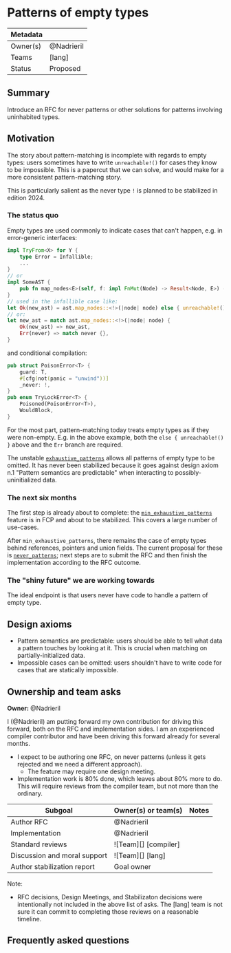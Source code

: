 # Patterns of empty types

| Metadata |            |
| -------- | ---------- |
| Owner(s) | @Nadrieril |
| Teams    | [lang]     |
| Status   | Proposed   |

## Summary

Introduce an RFC for never patterns or other solutions for patterns involving uninhabited types.

## Motivation

The story about pattern-matching is incomplete with regards to empty types: users sometimes have to
write `unreachable!()` for cases they know to be impossible. This is a papercut that we can solve,
and would make for a more consistent pattern-matching story.

This is particularly salient as the never type `!` is planned to be stabilized in edition 2024.

### The status quo

Empty types are used commonly to indicate cases that can't happen, e.g. in error-generic interfaces:
```rust
impl TryFrom<X> for Y {
    type Error = Infallible;
    ...
}
// or
impl SomeAST {
    pub fn map_nodes<E>(self, f: impl FnMut(Node) -> Result<Node, E>) -> Result<Self, E> { ... }
}
// used in the infallible case like:
let Ok(new_ast) = ast.map_nodes::<!>(|node| node) else { unreachable!() };
// or:
let new_ast = match ast.map_nodes::<!>(|node| node) {
    Ok(new_ast) => new_ast,
    Err(never) => match never {},
}
```
and conditional compilation:
```rust
pub struct PoisonError<T> {
    guard: T,
    #[cfg(not(panic = "unwind"))]
    _never: !,
}
pub enum TryLockError<T> {
    Poisoned(PoisonError<T>),
    WouldBlock,
}
```

For the most part, pattern-matching today treats empty types as if they were non-empty. E.g. in the
above example, both the `else { unreachable!() }` above and the `Err` branch are required.

The unstable [`exhaustive_patterns`] allows all patterns of empty type to be omitted. It has never
been stabilized because it goes against design axiom n.1 "Pattern semantics are predictable" when
interacting to possibly-uninitialized data.

### The next six months

The first step is already about to complete: the [`min_exhaustive_patterns`][] feature is in FCP and
about to be stabilized. This covers a large number of use-cases.

After `min_exhaustive_patterns`, there remains the case of empty types behind references, pointers
and union fields. The current proposal for these is [`never_patterns`]; next steps are to submit the
RFC and then finish the implementation according to the RFC outcome.

### The "shiny future" we are working towards

The ideal endpoint is that users never have code to handle a pattern of empty type.

## Design axioms

- Pattern semantics are predictable: users should be able to tell what data a pattern touches by
  looking at it. This is crucial when matching on partially-initialized data.
- Impossible cases can be omitted: users shouldn't have to write code for cases that are statically
  impossible.

## Ownership and team asks

**Owner:** @Nadrieril

I (@Nadrieril) am putting forward my own contribution for driving this forward, both on the RFC and
implementation sides. I am an experienced compiler contributor and have been driving this forward
already for several months.

* I expect to be authoring one RFC, on never patterns (unless it gets rejected and we need
  a different approach).
    * The feature may require one design meeting.
* Implementation work is 80% done, which leaves about 80% more to do. This will require reviews from
  the compiler team, but not more than the ordinary.


| Subgoal                      | Owner(s) or team(s)  | Notes |
| ---------------------------- | -------------------- | ----- |
| Author RFC                   | @Nadrieril           |       |
| Implementation               | @Nadrieril           |       |
| Standard reviews             | ![Team][] [compiler] |       |
| Discussion and moral support | ![Team][] [lang]     |       |
| Author stabilization report  | Goal owner           |       |

Note:

* RFC decisions, Design Meetings, and Stabilizaton decisions were intentionally not included in the above list of asks. The [lang] team is not sure it can commit to completing those reviews on a reasonable timeline.

## Frequently asked questions

[`exhaustive_patterns`]: https://github.com/rust-lang/rust/issues/51085
[`min_exhaustive_patterns`]: https://github.com/rust-lang/rust/issues/119612
[`never_patterns`]: https://github.com/rust-lang/rust/issues/118155
